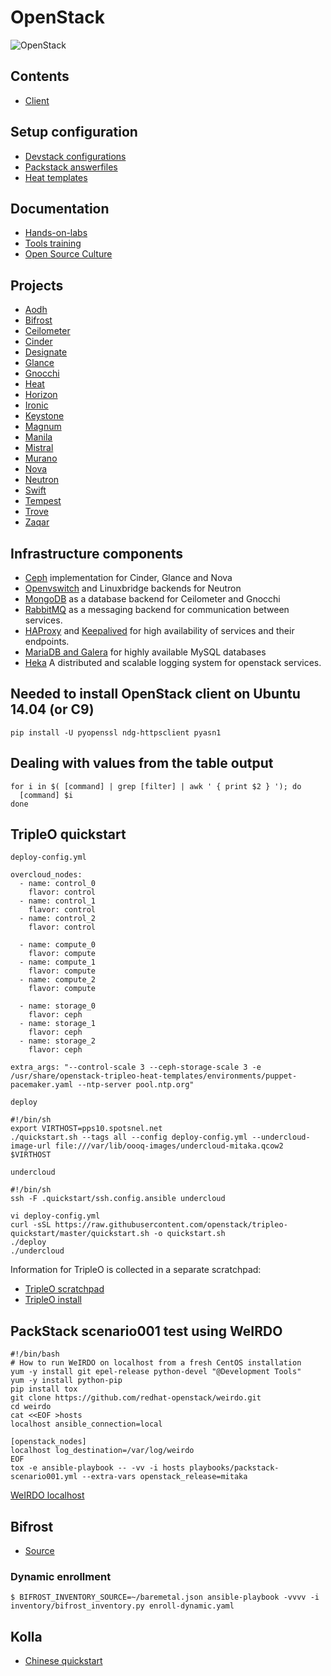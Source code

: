 OpenStack
=========

![OpenStack](http://docs.openstack.org/infra/publications/overview/graphics/openstack-cloud-software-horizontal-small.png)


## Contents

  * [Client](client.md)


## Setup configuration

  * [Devstack configurations](https://github.com/gbraad/openstack-devstack-configurations)
  * [Packstack answerfiles](https://github.com/gbraad/openstack-packstack-answerfiles)
  * [Heat templates](https://github.com/gbraad/openstack-heat-templates)
 

## Documentation

  * [Hands-on-labs](https://github.com/gbraad/openstack-handsonlabs)
  * [Tools training](https://github.com/gbraad/tools-training)
  * [Open Source Culture](https://github.com/gbraad/open-source-culture)


## Projects

  * [Aodh](http://docs.openstack.org/developer/aodh/)
  * [Bifrost](http://docs.openstack.org/developer/bifrost/)
  * [Ceilometer](http://docs.openstack.org/developer/ceilometer/)
  * [Cinder](http://docs.openstack.org/developer/cinder/)
  * [Designate](http://docs.openstack.org/developer/designate/)
  * [Glance](http://docs.openstack.org/developer/glance/)
  * [Gnocchi](http://docs.openstack.org/developer/gnocchi/)
  * [Heat](http://docs.openstack.org/developer/heat/)
  * [Horizon](http://docs.openstack.org/developer/horizon/)
  * [Ironic](http://docs.openstack.org/developer/ironic/)
  * [Keystone](http://docs.openstack.org/developer/keystone/)
  * [Magnum](http://docs.openstack.org/developer/magnum/)
  * [Manila](http://docs.openstack.org/developer/manila/)
  * [Mistral](http://docs.openstack.org/developer/mistral/)
  * [Murano](http://docs.openstack.org/developer/murano/)
  * [Nova](http://docs.openstack.org/developer/nova/)
  * [Neutron](http://docs.openstack.org/developer/neutron/)
  * [Swift](http://docs.openstack.org/developer/swift/)
  * [Tempest](http://docs.openstack.org/developer/tempest/)
  * [Trove](http://docs.openstack.org/developer/trove/)
  * [Zaqar](http://docs.openstack.org/developer/zaqar/)


## Infrastructure components

  * [Ceph](http://ceph.com/) implementation for Cinder, Glance and Nova
  * [Openvswitch](http://openvswitch.org/) and Linuxbridge backends for Neutron
  * [MongoDB](https://www.mongodb.org/) as a database backend for Ceilometer and Gnocchi
  * [RabbitMQ](https://www.rabbitmq.com/) as a messaging backend for communication between services.
  * [HAProxy](http://www.haproxy.org/) and [Keepalived](http://www.keepalived.org/) for high availability of services and their endpoints.
  * [MariaDB and Galera](https://mariadb.com/kb/en/mariadb/galera-cluster/) for highly available MySQL databases
  * [Heka](http://hekad.readthedocs.org/) A distributed and scalable logging system for openstack services.


## Needed to install OpenStack client on Ubuntu 14.04 (or C9)

```
pip install -U pyopenssl ndg-httpsclient pyasn1
```


## Dealing with values from the table output

```
for i in $( [command] | grep [filter] | awk ' { print $2 } '); do
  [command] $i
done
```


## TripleO quickstart

`deploy-config.yml`
```
overcloud_nodes:
  - name: control_0
    flavor: control
  - name: control_1
    flavor: control
  - name: control_2
    flavor: control

  - name: compute_0
    flavor: compute
  - name: compute_1
    flavor: compute
  - name: compute_2
    flavor: compute

  - name: storage_0
    flavor: ceph
  - name: storage_1
    flavor: ceph
  - name: storage_2
    flavor: ceph

extra_args: "--control-scale 3 --ceph-storage-scale 3 -e /usr/share/openstack-tripleo-heat-templates/environments/puppet-pacemaker.yaml --ntp-server pool.ntp.org"
```

`deploy`
```
#!/bin/sh
export VIRTHOST=pps10.spotsnel.net
./quickstart.sh --tags all --config deploy-config.yml --undercloud-image-url file:///var/lib/oooq-images/undercloud-mitaka.qcow2 $VIRTHOST
```

`undercloud`
```
#!/bin/sh
ssh -F .quickstart/ssh.config.ansible undercloud
```

```
vi deploy-config.yml
curl -sSL https://raw.githubusercontent.com/openstack/tripleo-quickstart/master/quickstart.sh -o quickstart.sh
./deploy
./undercloud
```

Information for TripleO is collected in a separate scratchpad:

  * [TripleO scratchpad](/technology/tripleo.md)
  * [TripleO install](//gist.github.com/gbraad/073052c08457526463369b8b80890afa)


## PackStack scenario001 test using WeIRDO

```
#!/bin/bash
# How to run WeIRDO on localhost from a fresh CentOS installation
yum -y install git epel-release python-devel "@Development Tools"
yum -y install python-pip
pip install tox
git clone https://github.com/redhat-openstack/weirdo.git
cd weirdo
cat <<EOF >hosts
localhost ansible_connection=local

[openstack_nodes]
localhost log_destination=/var/log/weirdo
EOF
tox -e ansible-playbook -- -vv -i hosts playbooks/packstack-scenario001.yml --extra-vars openstack_release=mitaka
```

[WeIRDO localhost](//gist.github.com/gbraad/073052c08457526463369b8b80890afa)


## Bifrost

  * [Source](https://github.com/openstack/bifrost)
  

### Dynamic enrollment

```
$ BIFROST_INVENTORY_SOURCE=~/baremetal.json ansible-playbook -vvvv -i inventory/bifrost_inventory.py enroll-dynamic.yaml
```


## Kolla

  * [Chinese quickstart](https://github.com/hubchao/OpenStack_Deployment/blob/master/kolla_quickstart.rst)
